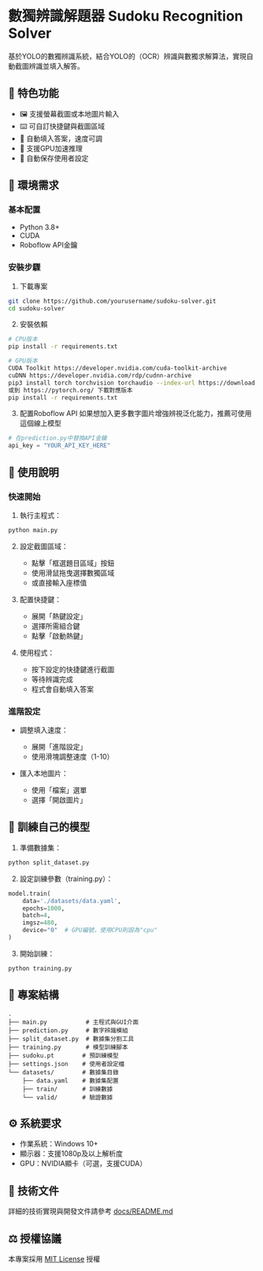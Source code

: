 # 數獨辨識解題器 Sudoku Recognition Solver

基於YOLO的數獨辨識系統，結合YOLO的（OCR）辨識與數獨求解算法，實現自動截圖辨識並填入解答。

## 🌟 特色功能

- 🖼️ 支援螢幕截圖或本地圖片輸入
- ⌨️ 可自訂快捷鍵與截圖區域
- 🚀 自動填入答案，速度可調
- 🎯 支援GPU加速推理
- 💾 自動保存使用者設定

## 🔧 環境需求

### 基本配置
- Python 3.8+
- CUDA
- Roboflow API金鑰

### 安裝步驟

1. 下載專案
```bash
git clone https://github.com/yourusername/sudoku-solver.git
cd sudoku-solver
```

2. 安裝依賴
```bash
# CPU版本
pip install -r requirements.txt

# GPU版本
CUDA Toolkit https://developer.nvidia.com/cuda-toolkit-archive
cuDNN https://developer.nvidia.com/rdp/cudnn-archive
pip3 install torch torchvision torchaudio --index-url https://download.pytorch.org/whl/cu126
或到 https://pytorch.org/ 下載對應版本
pip install -r requirements.txt
```

3. 配置Roboflow API
如果想加入更多數字圖片增強辨視泛化能力，推薦可使用這個線上模型
```python
# 在prediction.py中替換API金鑰
api_key = "YOUR_API_KEY_HERE"
```

## 📖 使用說明

### 快速開始

1. 執行主程式：
```bash
python main.py
```

2. 設定截圖區域：
   - 點擊「框選題目區域」按鈕
   - 使用滑鼠拖曳選擇數獨區域
   - 或直接輸入座標值

3. 配置快捷鍵：
   - 展開「熱鍵設定」
   - 選擇所需組合鍵
   - 點擊「啟動熱鍵」

4. 使用程式：
   - 按下設定的快捷鍵進行截圖
   - 等待辨識完成
   - 程式會自動填入答案

### 進階設定

- 調整填入速度：
  - 展開「進階設定」
  - 使用滑塊調整速度（1-10）

- 匯入本地圖片：
  - 使用「檔案」選單
  - 選擇「開啟圖片」

## 🔄 訓練自己的模型

1. 準備數據集：
```bash
python split_dataset.py
```

2. 設定訓練參數（training.py）：
```python
model.train(
    data='./datasets/data.yaml',
    epochs=1000,
    batch=4,
    imgsz=480,
    device="0"  # GPU編號，使用CPU則設為"cpu"
)
```

3. 開始訓練：
```bash
python training.py
```

## 📁 專案結構

```
.
├── main.py           # 主程式與GUI介面
├── prediction.py     # 數字辨識模組
├── split_dataset.py  # 數據集分割工具
├── training.py       # 模型訓練腳本
├── sudoku.pt        # 預訓練模型
├── settings.json    # 使用者設定檔
└── datasets/        # 數據集目錄
    ├── data.yaml    # 數據集配置
    ├── train/       # 訓練數據
    └── valid/       # 驗證數據
```

## ⚙️ 系統要求

- 作業系統：Windows 10+
- 顯示器：支援1080p及以上解析度
- GPU：NVIDIA顯卡（可選，支援CUDA）

## 📝 技術文件

詳細的技術實現與開發文件請參考 [docs/README.md](docs/README.md)

## ⚖️ 授權協議

本專案採用 [MIT License](LICENSE) 授權
